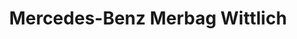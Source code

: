 ---
title: "Mercedes-Benz Merbag Wittlich"
url: /wittlich/mercedes-benz-merbag-wittlich/
shop: Autohaus
---